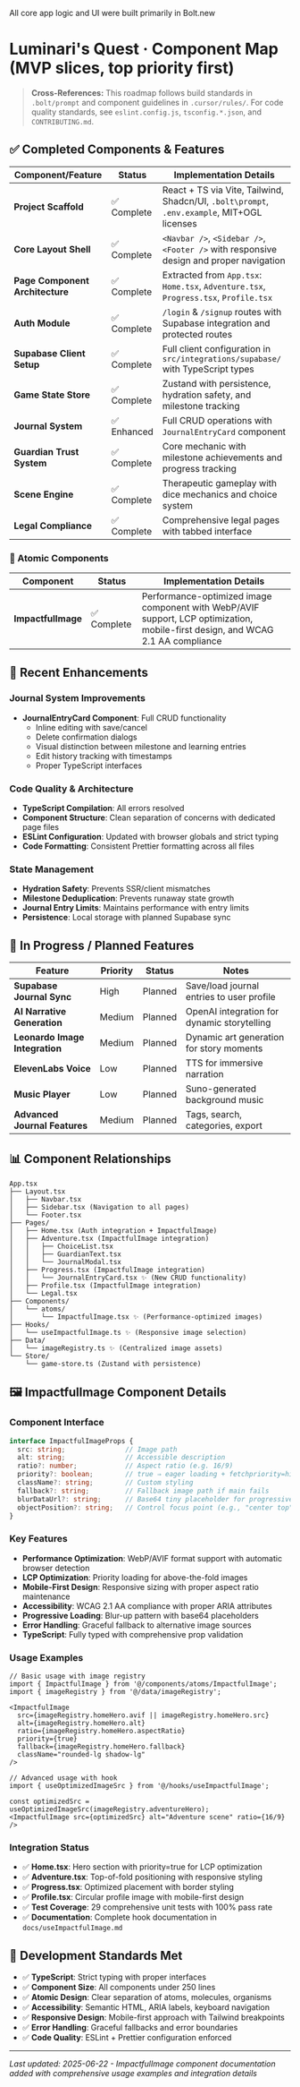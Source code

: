 All core app logic and UI were built primarily in Bolt.new

# Luminari's Quest · Component Map (MVP slices, top priority first)

> **Cross-References:** This roadmap follows build standards in `.bolt/prompt` and component guidelines in `.cursor/rules/`. For code quality standards, see `eslint.config.js`, `tsconfig.*.json`, and `CONTRIBUTING.md`.

## ✅ Completed Components & Features

| Component/Feature | Status | Implementation Details |
|-------------------|--------|----------------------|
| **Project Scaffold** | ✅ Complete | React + TS via Vite, Tailwind, Shadcn/UI, `.bolt\prompt`, `.env.example`, MIT+OGL licenses |
| **Core Layout Shell** | ✅ Complete | `<Navbar />`, `<Sidebar />`, `<Footer />` with responsive design and proper navigation |
| **Page Component Architecture** | ✅ Complete | Extracted from `App.tsx`: `Home.tsx`, `Adventure.tsx`, `Progress.tsx`, `Profile.tsx` |
| **Auth Module** | ✅ Complete | `/login` & `/signup` routes with Supabase integration and protected routes |
| **Supabase Client Setup** | ✅ Complete | Full client configuration in `src/integrations/supabase/` with TypeScript types |
| **Game State Store** | ✅ Complete | Zustand with persistence, hydration safety, and milestone tracking |
| **Journal System** | ✅ Enhanced | Full CRUD operations with `JournalEntryCard` component |
| **Guardian Trust System** | ✅ Complete | Core mechanic with milestone achievements and progress tracking |
| **Scene Engine** | ✅ Complete | Therapeutic gameplay with dice mechanics and choice system |
| **Legal Compliance** | ✅ Complete | Comprehensive legal pages with tabbed interface |

### 🧩 Atomic Components

| Component | Status | Implementation Details |
|-----------|--------|----------------------|
| **ImpactfulImage** | ✅ Complete | Performance-optimized image component with WebP/AVIF support, LCP optimization, mobile-first design, and WCAG 2.1 AA compliance |

## 🔧 Recent Enhancements

### Journal System Improvements
- **JournalEntryCard Component**: Full CRUD functionality
  - Inline editing with save/cancel
  - Delete confirmation dialogs
  - Visual distinction between milestone and learning entries
  - Edit history tracking with timestamps
  - Proper TypeScript interfaces

### Code Quality & Architecture
- **TypeScript Compilation**: All errors resolved
- **Component Structure**: Clean separation of concerns with dedicated page files
- **ESLint Configuration**: Updated with browser globals and strict typing
- **Code Formatting**: Consistent Prettier formatting across all files

### State Management
- **Hydration Safety**: Prevents SSR/client mismatches
- **Milestone Deduplication**: Prevents runaway state growth
- **Journal Entry Limits**: Maintains performance with entry limits
- **Persistence**: Local storage with planned Supabase sync

## 🚧 In Progress / Planned Features

| Feature | Priority | Status | Notes |
|---------|----------|--------|-------|
| **Supabase Journal Sync** | High | Planned | Save/load journal entries to user profile |
| **AI Narrative Generation** | Medium | Planned | OpenAI integration for dynamic storytelling |
| **Leonardo Image Integration** | Medium | Planned | Dynamic art generation for story moments |
| **ElevenLabs Voice** | Low | Planned | TTS for immersive narration |
| **Music Player** | Low | Planned | Suno-generated background music |
| **Advanced Journal Features** | Medium | Planned | Tags, search, categories, export |

## 📊 Component Relationships

```
App.tsx
├── Layout.tsx
│   ├── Navbar.tsx
│   ├── Sidebar.tsx (Navigation to all pages)
│   └── Footer.tsx
├── Pages/
│   ├── Home.tsx (Auth integration + ImpactfulImage)
│   ├── Adventure.tsx (ImpactfulImage integration)
│   │   ├── ChoiceList.tsx
│   │   ├── GuardianText.tsx
│   │   └── JournalModal.tsx
│   ├── Progress.tsx (ImpactfulImage integration)
│   │   └── JournalEntryCard.tsx ✨ (New CRUD functionality)
│   ├── Profile.tsx (ImpactfulImage integration)
│   └── Legal.tsx
├── Components/
│   └── atoms/
│       └── ImpactfulImage.tsx ✨ (Performance-optimized images)
├── Hooks/
│   └── useImpactfulImage.ts ✨ (Responsive image selection)
├── Data/
│   └── imageRegistry.ts ✨ (Centralized image assets)
└── Store/
    └── game-store.ts (Zustand with persistence)
```

## 🖼️ ImpactfulImage Component Details

### Component Interface
```typescript
interface ImpactfulImageProps {
  src: string;               // Image path
  alt: string;               // Accessible description
  ratio?: number;            // Aspect ratio (e.g. 16/9)
  priority?: boolean;        // true ⇒ eager loading + fetchpriority=high
  className?: string;        // Custom styling
  fallback?: string;         // Fallback image path if main fails
  blurDataUrl?: string;      // Base64 tiny placeholder for progressive loading
  objectPosition?: string;   // Control focus point (e.g., "center top")
}
```

### Key Features
- **Performance Optimization**: WebP/AVIF format support with automatic browser detection
- **LCP Optimization**: Priority loading for above-the-fold images
- **Mobile-First Design**: Responsive sizing with proper aspect ratio maintenance
- **Accessibility**: WCAG 2.1 AA compliance with proper ARIA attributes
- **Progressive Loading**: Blur-up pattern with base64 placeholders
- **Error Handling**: Graceful fallback to alternative image sources
- **TypeScript**: Fully typed with comprehensive prop validation

### Usage Examples
```tsx
// Basic usage with image registry
import { ImpactfulImage } from '@/components/atoms/ImpactfulImage';
import { imageRegistry } from '@/data/imageRegistry';

<ImpactfulImage
  src={imageRegistry.homeHero.avif || imageRegistry.homeHero.src}
  alt={imageRegistry.homeHero.alt}
  ratio={imageRegistry.homeHero.aspectRatio}
  priority={true}
  fallback={imageRegistry.homeHero.fallback}
  className="rounded-lg shadow-lg"
/>

// Advanced usage with hook
import { useOptimizedImageSrc } from '@/hooks/useImpactfulImage';

const optimizedSrc = useOptimizedImageSrc(imageRegistry.adventureHero);
<ImpactfulImage src={optimizedSrc} alt="Adventure scene" ratio={16/9} />
```

### Integration Status
- ✅ **Home.tsx**: Hero section with priority=true for LCP optimization
- ✅ **Adventure.tsx**: Top-of-fold positioning with responsive styling
- ✅ **Progress.tsx**: Optimized placement with border styling
- ✅ **Profile.tsx**: Circular profile image with mobile-first design
- ✅ **Test Coverage**: 29 comprehensive unit tests with 100% pass rate
- ✅ **Documentation**: Complete hook documentation in `docs/useImpactfulImage.md`

## 🎯 Development Standards Met

- ✅ **TypeScript**: Strict typing with proper interfaces
- ✅ **Component Size**: All components under 250 lines
- ✅ **Atomic Design**: Clear separation of atoms, molecules, organisms
- ✅ **Accessibility**: Semantic HTML, ARIA labels, keyboard navigation
- ✅ **Responsive Design**: Mobile-first approach with Tailwind breakpoints
- ✅ **Error Handling**: Graceful fallbacks and error boundaries
- ✅ **Code Quality**: ESLint + Prettier configuration enforced

---

_Last updated: 2025-06-22 - ImpactfulImage component documentation added with comprehensive usage examples and integration details_